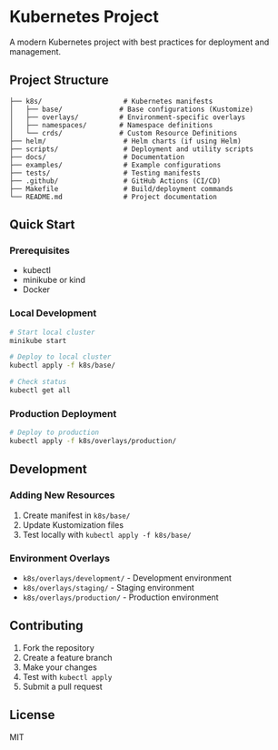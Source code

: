 # Kubernetes Project

A modern Kubernetes project with best practices for deployment and management.

## Project Structure

```
├── k8s/                    # Kubernetes manifests
│   ├── base/              # Base configurations (Kustomize)
│   ├── overlays/          # Environment-specific overlays
│   ├── namespaces/        # Namespace definitions
│   └── crds/              # Custom Resource Definitions
├── helm/                   # Helm charts (if using Helm)
├── scripts/                # Deployment and utility scripts
├── docs/                   # Documentation
├── examples/               # Example configurations
├── tests/                  # Testing manifests
├── .github/                # GitHub Actions (CI/CD)
├── Makefile                # Build/deployment commands
└── README.md               # Project documentation
```

## Quick Start

### Prerequisites
- kubectl
- minikube or kind
- Docker

### Local Development
```bash
# Start local cluster
minikube start

# Deploy to local cluster
kubectl apply -f k8s/base/

# Check status
kubectl get all
```

### Production Deployment
```bash
# Deploy to production
kubectl apply -f k8s/overlays/production/
```

## Development

### Adding New Resources
1. Create manifest in `k8s/base/`
2. Update Kustomization files
3. Test locally with `kubectl apply -f k8s/base/`

### Environment Overlays
- `k8s/overlays/development/` - Development environment
- `k8s/overlays/staging/` - Staging environment  
- `k8s/overlays/production/` - Production environment

## Contributing

1. Fork the repository
2. Create a feature branch
3. Make your changes
4. Test with `kubectl apply`
5. Submit a pull request

## License

MIT
